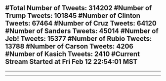 #Total Number of Tweets: 314202 
#Number of Trump Tweets: 101845
#Number of Clinton Tweets: 67464
#Number of Cruz Tweets: 64120
#Number of Sanders Tweets: 45014
#Number of Jeb! Tweets: 15377
#Number of Rubio Tweets: 13788
#Number of Carson Tweets: 4206
#Number of Kasich Tweets: 2410
#Current Stream Started at Fri Feb 12 22:54:01 MST
---
---
---

